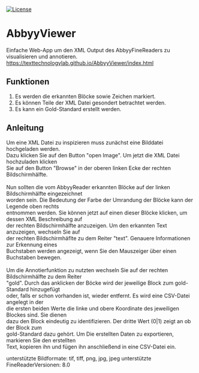 [![License](https://img.shields.io/badge/License-Apache%202.0-blue.svg)](https://opensource.org/licenses/Apache-2.0)

# AbbyyViewer
Einfache Web-App um den XML Output des AbbyyFineReaders zu visualisieren und annotieren. \
https://texttechnologylab.github.io/AbbyyViewer/index.html

## Funktionen
1. Es werden die erkannten Blöcke sowie Zeichen markiert.
2. Es können Teile der XML Datei gesondert betrachtet werden.
3. Es kann ein Gold-Standard erstellt werden.

## Anleitung

Um eine XML Datei zu inspizieren muss zunächst eine Bilddatei hochgeladen werden. \
Dazu klicken Sie auf den Button "open Image". Um jetzt die XML Datei hochzuladen klicken \
Sie auf den Button "Browse" in der oberen linken Ecke der rechten Bildschirmhälfte. \
\
Nun sollten die vom AbbyyReader erkannten Blöcke auf der linken Bildschirmhälfte eingezeichnet \
worden sein. Die Bedeutung der Farbe der Umrandung der Blöcke kann der Legende oben rechts \
entnommen werden. Sie können jetzt auf einen dieser Blöcke klicken, um dessen XML Beschreibung auf \
der rechten Bildschirmhälfte anzuzeigen. Um den erkannten Text anzuzeigen, wechseln Sie auf \
der rechten Bildschirmhäflte zu dem Reiter "text". Genauere Informationen zur Erkennung eines \
Buchstaben werden angezeigt, wenn Sie den Mauszeiger über einen Buchstaben bewegen. \
\
Um die Annotierfunktion zu nutzten wechseln Sie auf der rechten Bildschirmhälfte zu dem Reiter \
"gold". Durch das anklicken der Böcke wird der jeweilige Block zum gold-Standard hinzugefügt \
oder, falls er schon vorhanden ist, wieder entfernt. Es wird eine CSV-Datei angelegt in der \
die ersten beiden Werte die linke und obere Koordinate des jeweiligen Blockes sind. Sie dienen \
dazu den Block eindeutig zu identifizieren. Der dritte Wert (0|1) zeigt an ob der Block zum \
gold-Standard dazu gehört. Um Die erstellten Daten zu exportieren, markieren Sie den erstellten \
Text, kopieren ihn und fügen ihn anschließend in eine CSV-Datei ein.

unterstützte Bildformate: tif, tiff, png, jpg, jpeg
unterstützte FineReaderVersionen: 8.0
